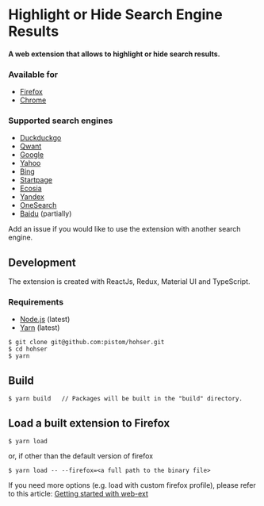 # Highlight or Hide Search Engine Results
#### A web extension that allows to highlight or hide search results.

### Available for
- [Firefox](https://addons.mozilla.org/en-US/firefox/addon/hohser/)
- [Chrome](https://chrome.google.com/webstore/detail/highlight-or-hide-search/ilopipickdimglkalhckioobifbiinbk)

### Supported search engines
- [Duckduckgo](https://duckduckgo.com)
- [Qwant](https://www.qwant.com)
- [Google](https://www.google.com)
- [Yahoo](https://fr.search.yahoo.com)
- [Bing](https://www.bing.com/)
- [Startpage](https://www.startpage.com)
- [Ecosia](https://www.ecosia.org)
- [Yandex](https://www.yandex.ru)
- [OneSearch](https://www.onesearch.com/)
- [Baidu](http://www.baidu.com/) (partially)

Add an issue if you would like to use the extension with another search engine.

## Development
The extension is created with ReactJs, Redux, Material UI and TypeScript.

### Requirements
- [Node.js](https://nodejs.org/) (latest)
- [Yarn](https://yarnpkg.com/) (latest)

```shell
$ git clone git@github.com:pistom/hohser.git
$ cd hohser
$ yarn
```

## Build
```shell
$ yarn build   // Packages will be built in the "build" directory.
```

## Load a built extension to Firefox
```shell
$ yarn load
```
or, if other than the default version of firefox
```shell
$ yarn load -- --firefox=<a full path to the binary file>
```
If you need more options (e.g. load with custom firefox profile), please refer to this article: [Getting started with web-ext](https://extensionworkshop.com/documentation/develop/getting-started-with-web-ext/)